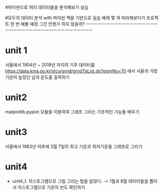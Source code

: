 #파이썬으로 여러 데이터들을 분석해보기 실습

#모두의 데이터 분석 with 파이썬 책을 기반으로 실습 예제 몇 개 따라해보다가 프로젝트 한 번 해볼 예정
그건 언젠가 하지 않을까?
ㅡㅡㅡㅡㅡㅡㅡㅡㅡㅡㅡㅡㅡㅡㅡㅡㅡㅡㅡㅡㅡㅡㅡㅡㅡㅡㅡㅡㅡㅡㅡㅡㅡㅡㅡㅡㅡㅡㅡㅡ

# unit 1
서울에서 1904년 ~ 2019년 까지의 기후 데이터를 
https://data.kma.go.kr/stcs/grnd/grndTaList.do?pgmNo=70
에서 서울의 가장 기온이 높았던 날과 온도를 출력하기

# unit2
matplotlib.pyplot 모듈을 이용하여 그래프 그리는 기초적인 기능들 배우기

# unit3
서울에서 1983년 이후에 3월 7일의 최고 기온과 최저기온을 그래프로 그리기

# unit4
- unit4_1. 히스토그램으로 그림 그리는 법을 알았다. -> 1월과 8월 데이터들을 뽑아서 히스토그램으로 기온의 빈도 확인하기
